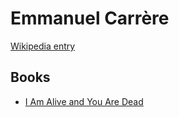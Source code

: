 # Emmanuel Carrère

[Wikipedia entry](https://en.wikipedia.org/wiki/Emmanuel_Carrère)

## Books

- [I Am Alive and You Are Dead](I_Am_Alive_and_You_Are_Dead-_A_Journey_into_the_Mind_of_Philip_K_Dick.md)
